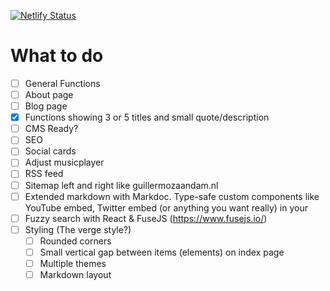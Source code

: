 [![Netlify Status](https://api.netlify.com/api/v1/badges/6aa49dbb-2dc9-4ee1-baab-5d80d4136677/deploy-status)](https://app.netlify.com/sites/astro-minimal-starter/deploys)

# What to do

- [ ] General Functions
- [ ] About page
- [ ] Blog page
- [x] Functions showing 3 or 5 titles and small quote/description
- [ ] CMS Ready?
- [ ] SEO
- [ ] Social cards
- [ ] Adjust musicplayer
- [ ] RSS feed
- [ ] Sitemap left and right like guillermozaandam.nl
- [ ] Extended markdown with Markdoc. Type-safe custom components like YouTube embed, Twitter embed (or anything you want really) in your
- [ ] Fuzzy search with React & FuseJS (https://www.fusejs.io/)
- [ ] Styling (The verge style?)
  - [ ] Rounded corners
  - [ ] Small vertical gap between items (elements) on index page
  - [ ] Multiple themes
  - [ ] Markdown layout
